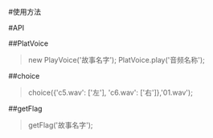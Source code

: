 #使用方法

#API

##PlatVoice
> new PlayVoice('故事名字');
> PlatVoice.play('音频名称');

##choice
> choice({'c5.wav': ['左'], 'c6.wav': ['右']},'01.wav');

##getFlag
> getFlag('故事名字');